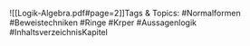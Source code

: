 
![[Logik-Algebra.pdf#page=2]]Tags & Topics:
   #Normalformen
   #Beweistechniken
   #Ringe
   #Krper
   #Aussagenlogik
   #InhaltsverzeichnisKapitel